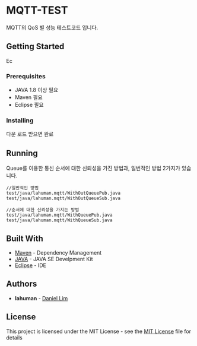 # MQTT-TEST

MQTT의 QoS 별 성능 테스트코드 입니다.

## Getting Started

Ec

### Prerequisites

* JAVA 1.8 이상 필요
* Maven 필요
* Eclipse 필요

### Installing

다운 로드 받으면 완료 

## Running 

Queue를 이용한 통신 순서에 대한 신뢰성을 가진 방법과, 일번적인 방법 2가지가 있습니다.

```
//일반적인 방법
test/java/lahuman.mqtt/WithOutQueuePub.java
test/java/lahuman.mqtt/WithOutQueueSub.java

//순서에 대한 신뢰성을 가지는 방법
test/java/lahuman.mqtt/WithQueuePub.java
test/java/lahuman.mqtt/WithQueueSub.java
```

## Built With

* [Maven](https://maven.apache.org/) - Dependency Management
* [JAVA](http://www.oracle.com/technetwork/java/index.html) - JAVA SE Develpment Kit
* [Eclipse](http://www.eclipse.org/) - IDE


## Authors

* **lahuman** - [Daniel Lim](https://lahuman.github.io)


## License

This project is licensed under the MIT License - see the [MIT License](https://opensource.org/licenses/MIT) file for details
